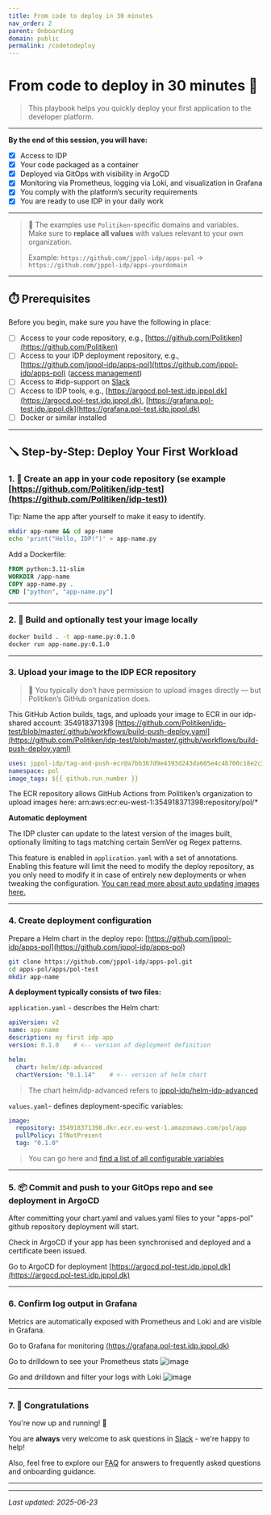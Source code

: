 ```yaml
---
title: From code to deploy in 30 minutes
nav_order: 2 
parent: Onboarding
domain: public
permalink: /codetodeploy
---
```



# From code to deploy in 30 minutes 🚀
> This playbook helps you quickly deploy your first application to the developer platform.

---
**By the end of this session, you will have:**

- [x] Access to IDP
- [x] Your code packaged as a container
- [x] Deployed via GitOps with visibility in ArgoCD
- [x] Monitoring via Prometheus, logging via Loki, and visualization in Grafana
- [x] You comply with the platform’s security requirements
- [x] You are ready to use IDP in your daily work

---

> 🚨 The examples use `Politiken`-specific domains and variables.  
> Make sure to **replace all values** with values relevant to your own organization.
> 
> Example: `https://github.com/jppol-idp/apps-pol` → `https://github.com/jppol-idp/apps-yourdomain`

---


## ⏱️ Prerequisites

Before you begin, make sure you have the following in place:

- [ ] Access to your code repository, e.g., [https://github.com/Politiken](https://github.com/Politiken)
- [ ] Access to your IDP deployment repository, e.g., [https://github.com/jppol-idp/apps-pol](https://github.com/jppol-idp/apps-pol) ([access management](https://github.com/orgs/jppol-idp/teams/apps-pol/members))
- [ ] Access to #idp-support on [Slack](https://ekstrabladet.slack.com/archives/C08HWLGQCTE)
- [ ] Access to IDP tools, e.g., [https://argocd.pol-test.idp.jppol.dk](https://argocd.pol-test.idp.jppol.dk), [https://grafana.pol-test.idp.jppol.dk](https://grafana.pol-test.idp.jppol.dk)
- [ ] Docker or similar installed

---

## 🪛 Step-by-Step: Deploy Your First Workload

### 1. 📁 Create an app in your code repository (se example [https://github.com/Politiken/idp-test](https://github.com/Politiken/idp-test))
Tip: Name the app after yourself to make it easy to identify.

```bash
mkdir app-name && cd app-name
echo 'print("Hello, IDP!")' > app-name.py
```

Add a Dockerfile:

```Dockerfile
FROM python:3.11-slim
WORKDIR /app-name
COPY app-name.py .
CMD ["python", "app-name.py"]
```

---

### 2. 🐳 Build and optionally test your image locally

```bash
docker build . -t app-name.py:0.1.0
docker run app-name.py:0.1.0
```

---

### 3. Upload your image to the IDP ECR repository

> 🚨 You typically don’t have permission to upload images directly — but Politiken’s GitHub organization does.

This GitHub Action builds, tags, and uploads your image to ECR in our idp-shared account: 354918371398
[https://github.com/Politiken/idp-test/blob/master/.github/workflows/build-push-deploy.yaml](https://github.com/Politiken/idp-test/blob/master/.github/workflows/build-push-deploy.yaml)


```yaml
uses: jppol-idp/tag-and-push-ecr@a7bb367d9e4393d243da605e4c4b700c18e2c34d
namespace: pol
image_tags: ${{ github.run_number }}
```

The ECR repository allows GitHub Actions from Politiken’s organization to upload images here:
arn:aws:ecr:eu-west-1:354918371398:repository/pol/*


__Automatic deployment__

The IDP cluster can update to the latest version of the images built, optionally limiting to tags matching certain SemVer 
og Regex patterns.

This feature is enabled in `application.yaml` with a set of annotations. Enabling this feature will limit the need to 
modify the deploy repository, as you only need to modify it in case of entirely new deployments or when tweaking the 
configuration. [You can read more about auto updating images here.](https://public.docs.idp.jppol.dk/how-to-auto-update)

---
### 4. Create deployment configuration

Prepare a Helm chart in the deploy repo: [https://github.com/jppol-idp/apps-pol](https://github.com/jppol-idp/apps-pol)

```bash
git clone https://github.com/jppol-idp/apps-pol.git
cd apps-pol/apps/pol-test
mkdir app-name
```

**A deployment typically consists of two files:**

`application.yaml` - describes the Helm chart:

```yaml
apiVersion: v2
name: app-name
description: my first idp app
version: 0.1.0    # <-- version af deployment definition

helm:
  chart: helm/idp-advanced
  chartVersion: "0.1.14"    # <-- version af helm chart
```

> The chart helm/idp-advanced refers to [jppol-idp/helm-idp-advanced](https://github.com/jppol-idp/helm-idp-advanced/tree/main/charts/idp-advanced/Chart.yaml)

`values.yaml`- defines deployment-specific variables:

```yaml
image:
  repository: 354918371398.dkr.ecr.eu-west-1.amazonaws.com/pol/app 
  pullPolicy: IfNotPresent
  tag: "0.1.0"
```

> You can go here and [find a list of all configurable variables](https://github.com/jppol-idp/helm-idp-advanced/blob/main/README.md)

---

### 5. 📦 Commit and push to your GitOps repo and see deployment in ArgoCD
After committing your chart.yaml and values.yaml files to your "apps-pol" github repository deployment will start.

Check in ArgoCD if your app has been synchronised and deployed and a certificate been issued.  

Go to ArgoCD for deployment [https://argocd.pol-test.idp.jppol.dk](https://argocd.pol-test.idp.jppol.dk)

---

### 6. Confirm log output in Grafana
Metrics are automatically exposed with Prometheus and Loki and are visible in Grafana.

Go to Grafana for monitoring
[(https://grafana.pol-test.idp.jppol.dk)](https://grafana.pol-test.idp.jppol.dk)

Go to drilldown to see your Prometheus stats
![image](https://public.docs.idp.jppol.dk/assets/onboarding-grafana-drilldown-metrics.png)

Go and drilldown and filter your logs with Loki
![image](https://public.docs.idp.jppol.dk/assets/onboarding-grafana-drilldown-logs.png)



---

### 7. 🏁 Congratulations

You're now up and running! 💪

You are **always** very welcome to ask questions in [Slack](https://ekstrabladet.slack.com/archives/C08HWLGQCTE) - we're happy to help!

Also, feel free to explore our [FAQ](faq) for answers to frequently asked questions and onboarding guidance.

---


---
*Last updated: 2025-06-23*
